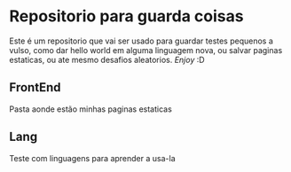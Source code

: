 # Repositorio para guarda coisas

Este é um repositorio que vai ser usado para guardar testes pequenos a vulso, como dar hello world em alguma linguagem nova, ou salvar paginas estaticas, ou ate mesmo desafios aleatorios.
_Enjoy_ :D

## FrontEnd
Pasta aonde estão minhas paginas estaticas

## Lang
Teste com linguagens para aprender a usa-la